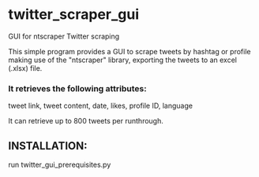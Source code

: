 # twitter_scraper_gui
GUI for ntscraper Twitter scraping

This simple program provides a GUI to scrape tweets by hashtag or profile making use of the "ntscraper" library, exporting the tweets to an excel (.xlsx) file.

### It retrieves the following attributes: 
tweet link, tweet content, date, likes, profile ID, language

It can retrieve up to 800 tweets per runthrough.

## INSTALLATION:
run twitter_gui_prerequisites.py
